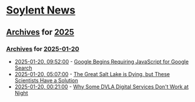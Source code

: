 # [Soylent News](../../../README.md)

## [Archives](../../index.md) for [2025](../index.md)

### [Archives](../../index.md) for [2025-01-20](index.md)

* [2025-01-20, 09:52:00](https://soylentnews.org/article.pl?sid=25/01/19/1419253&from=rss) - [Google Begins Requiring JavaScript for Google Search](https://soylentnews.org/article.pl?sid=25/01/19/1419253&from=rss)
* [2025-01-20, 05:07:00](https://soylentnews.org/article.pl?sid=25/01/19/1412241&from=rss) - [The Great Salt Lake is Dying, but These Scientists Have a Solution](https://soylentnews.org/article.pl?sid=25/01/19/1412241&from=rss)
* [2025-01-20, 00:21:00](https://soylentnews.org/article.pl?sid=25/01/19/0348201&from=rss) - [Why Some DVLA Digital Services Don't Work at Night](https://soylentnews.org/article.pl?sid=25/01/19/0348201&from=rss)

